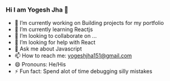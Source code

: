 ### Hi I am Yogesh Jha 👋


- 🔭 I’m currently working on Building projects for my portfolio
- 🌱 I’m currently learning Reactjs
- 👯 I’m looking to collaborate on ...
- 🤔 I’m looking for help with React
- 💬 Ask me about Javascript
- 📫 How to reach me: yogeshjha151@gmail.com
- 😄 Pronouns: He/His
- ⚡ Fun fact: Spend alot of time debugging silly mistakes
